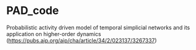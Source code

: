 # PAD_code
Probabilistic activity driven model of temporal simplicial networks and its application on higher-order dynamics (https://pubs.aip.org/aip/cha/article/34/2/023137/3267337)
